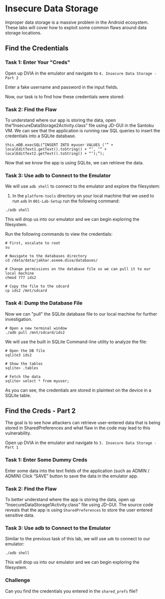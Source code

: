 # Insecure Data Storage
Improper data storage is a massive problem in the Android ecosystem. These labs will cover how to exploit some common flaws around data storage locations.

## Find the Credentials

### Task 1: Enter Your "Creds"

Open up DVIA in the emulator and navigate to `4. Insecure Data Storage - Part 2`

Enter a fake username and password in the input fields. 

Now, our task is to find how these credentials were stored:

### Task 2: Find the Flaw

To understand where our app is storing the data, open the“InsecureDataStorage2Activity.class” file using JD-GUI in the Santoku VM. We can see that the application is running raw SQL queries to insert the credentials into a SQLite database.

```
this.mDB.execSQL(“INSERT INTO myuser VALUES (‘” + localEditText1.getText().toString() + “‘, ‘” + localEditText2.getText().toString() + “‘);”);
```

Now that we know the app is using SQLite, we can retrieve the data.

### Task 3: Use adb to Connect to the Emulator

We will use `adb shell` to connect to the emulator and explore the filesystem:

1. In the `platform-tools` directory on your local machine that we used to run `adb` in `001-Lab-Setup` run the following command:

```
./adb shell
```

This will drop us into our emulator and we can begin exploring the filesystem.

Run the following commands to view the credentials:

```
# First, escalate to root
su

# Navigate to the databases directory
cd /data/data/jakhar.aseem.diva/databases/

# Change permissions on the database file so we can pull it to our local machine
chmod 777 ids2

# Copy the file to the sdcard
cp ids2 /mnt/sdcard
```

### Task 4: Dump the Database File 

Now we can "pull" the SQLite database file to our local machine for further investigation.

```
# Open a new terminal window
./adb pull /mnt/sdcard/ids2
```

We will use the built in SQLite Command-line utility to analyze the file:
```
# Open the DB file
sqlite3 ids2

# Show the tables
sqlite> .tables

# Fetch the data
sqlite> select * from myuser;
```

As you can see, the credentials are stored in plaintext on the device in a SQLite table.

##  Find the Creds - Part 2

The goal is to see how attackers can retrieve user-entered data that is being stored in SharedPreferences and what flaw in the code may lead to this vulnerability. 

Open up DVIA in the emulator and navigate to `3. Insecure Data Storage - Part 1`

### Task 1: Enter Some Dummy Creds

Enter some data into the text fields of the application (such as ADMIN / ADMIN) Click “SAVE” button to save the data in the emulator app.

### Task 2: Find the Flaw

To better understand where the app is storing the data, open up “InsecureDataStorage1Activity.class” file using JD-GUI. The source code reveals that the app is using `SharedPreferences` to store the user entered sensitive data.

### Task 3: Use adb to Connect to the Emulator

Similar to the previous task of this lab, we will use `adb` to connect to our emulator:

```
./adb shell
```

This will drop us into our emulator and we can begin exploring the filesystem.

### Challenge

Can you find the credentials you entered in the `shared_prefs` file?
